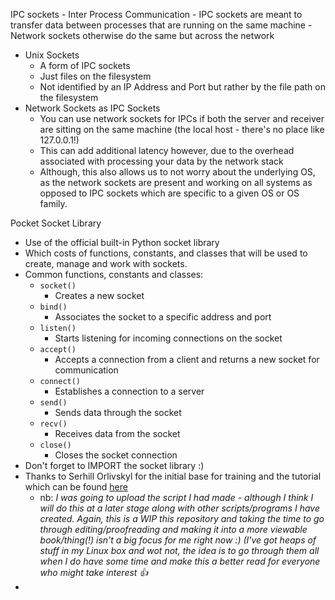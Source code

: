 IPC sockets
	- Inter Process Communication
	- IPC sockets are meant to transfer data between processes that are running on the same machine
	- Network sockets otherwise do the same but across the network
- Unix Sockets 
	- A form of IPC sockets
	- Just files on the filesystem
	- Not identified by an IP Address and Port but rather by the file path on the filesystem
- Network Sockets as IPC Sockets
	- You can use network sockets for IPCs if both the server and receiver are sitting on the same machine (the local host - there's no place like 127.0.0.1!)
	- This can add additional latency however, due to the overhead associated with processing your data by the network stack 
	- Although, this also allows us to not worry about the underlying OS, as the network sockets are present and working on all systems as opposed to IPC sockets which are specific to a given OS or OS family. 

Pocket Socket Library
- Use of the official built-in Python socket library
- Which costs of functions, constants, and classes that will be used to create, manage and work with sockets. 
- Common functions, constants and classes:
	- `socket()`
		- Creates a new socket
	- `bind()`
		- Associates the socket to a specific address and port
	- `listen()`
		- Starts listening for incoming connections on the socket
	- `accept()`
		- Accepts a connection from a client and returns a new socket for communication 
	- `connect()`
		- Establishes a connection to a server
	- `send()`
		- Sends data through the socket
	- `recv()`
		- Receives data from the socket
	- `close()`
		- Closes the socket connection
- Don't forget to IMPORT the socket library :) 
- Thanks to Serhill Orlivskyl for the initial base for training and the tutorial which can be found [here](https://www.datacamp.com/tutorial/a-complete-guide-to-socket-programming-in-python)
	- nb: *I was going to upload the script I had made - although I think I will do this at a later stage along with other scripts/programs I have created. Again, this is a WIP this repository and taking the time to go through editing/proofreading and making it into a more viewable book/thing(!) isn't a big focus for me right now :) (I've got heaps of stuff in my Linux box and wot not, the idea is to go through them all when I do have some time and make this a better read for everyone who might take interest :thumbsup:*
- 